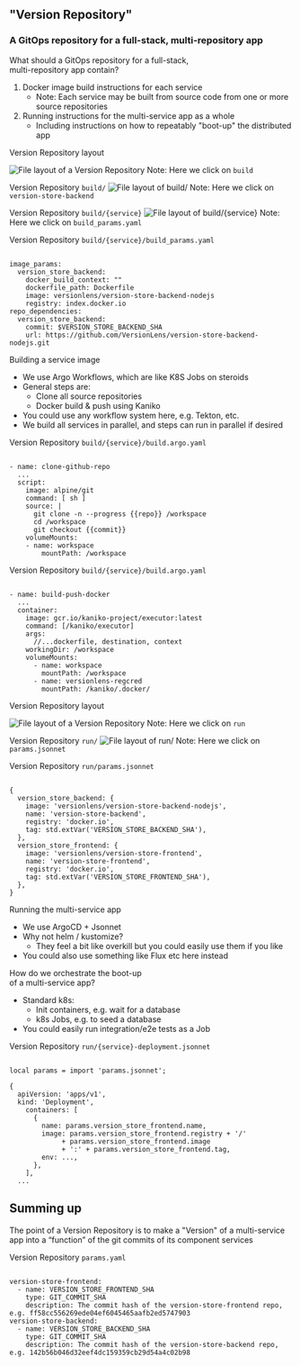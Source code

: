 ## "Version Repository"
### A GitOps repository for a full-stack, multi-repository app



What should a GitOps repository for a full-stack, <br/>multi-repository app contain?
1. Docker image build instructions for each service <!-- .element: class="fragment" -->
    - Note: Each service may be built from source code from one or more source repositories
1. Running instructions for the multi-service app as a whole <!-- .element: class="fragment" -->
    - Including instructions on how to repeatably "boot-up" the distributed app



Version Repository layout

![File layout of a Version Repository](/images/version-repo-layout.png "Version Repository Layout")
Note: Here we click on `build`



Version Repository `build/`
![File layout of build/](/images/version-repo-build.png "Version Repository build/")
Note: Here we click on `version-store-backend`


Version Repository `build/{service}`
![File layout of build/{service}](/images/version-repo-build-backend.png "Version Repository build/{service}")
Note: Here we click on `build_params.yaml`


Version Repository `build/{service}/build_params.yaml`
<pre><code data-trim data-noescape>
image_params:
  version_store_backend:
    docker_build_context: ""
    dockerfile_path: Dockerfile
    image: versionlens/version-store-backend-nodejs
    registry: index.docker.io
repo_dependencies:
  version_store_backend:
    commit: $VERSION_STORE_BACKEND_SHA
    url: https://github.com/VersionLens/version-store-backend-nodejs.git
</code></pre>


Building a service image
- We use Argo Workflows, which are like K8S Jobs on steroids <!-- .element: class="fragment" -->
- General steps are: <!-- .element: class="fragment" -->
  - Clone all source repositories
  - Docker build & push using Kaniko
- You could use any workflow system here, e.g. Tekton, etc. <!-- .element: class="fragment" -->
- We build all services in parallel, and steps can run in parallel if desired <!-- .element: class="fragment" -->


Version Repository `build/{service}/build.argo.yaml`

<pre><code data-trim data-noescape>
- name: clone-github-repo
  ...
  script:
    image: alpine/git
    command: [ sh ]
    source: |
      git clone -n --progress {{repo}} /workspace
      cd /workspace
      git checkout {{commit}}
    volumeMounts:
    - name: workspace
        mountPath: /workspace
</code></pre>


Version Repository `build/{service}/build.argo.yaml`

<pre><code data-trim data-noescape>
- name: build-push-docker
  ...
  container:
    image: gcr.io/kaniko-project/executor:latest
    command: [/kaniko/executor]
    args:
      //...dockerfile, destination, context
    workingDir: /workspace
    volumeMounts:
      - name: workspace
        mountPath: /workspace
      - name: versionlens-regcred
        mountPath: /kaniko/.docker/
</code></pre>



Version Repository layout

![File layout of a Version Repository](/images/version-repo-layout.png "Version Repository Layout")
Note: Here we click on `run`



Version Repository `run/`
![File layout of run/](/images/version-repo-run.png "Version Repository run/")
Note: Here we click on `params.jsonnet`


Version Repository `run/params.jsonnet`
<pre><code data-trim data-noescape>
{
  version_store_backend: {
    image: 'versionlens/version-store-backend-nodejs',
    name: 'version-store-backend',
    registry: 'docker.io',
    tag: std.extVar('VERSION_STORE_BACKEND_SHA'),
  },
  version_store_frontend: {
    image: 'versionlens/version-store-frontend',
    name: 'version-store-frontend',
    registry: 'docker.io',
    tag: std.extVar('VERSION_STORE_FRONTEND_SHA'),
  },
}
</code></pre>


Running the multi-service app
- We use ArgoCD + Jsonnet <!-- .element: class="fragment" -->
- Why not helm / kustomize? <!-- .element: class="fragment" -->
    - They feel a bit like overkill but you could easily use them if you like
- You could also use something like Flux etc here instead <!-- .element: class="fragment" -->


How do we orchestrate the boot-up<br/> of a multi-service app?
- Standard k8s: <!-- .element: class="fragment" -->
    - Init containers, e.g. wait for a database
    - k8s Jobs, e.g. to seed a database
- You could easily run integration/e2e tests as a Job <!-- .element: class="fragment" -->


Version Repository `run/{service}-deployment.jsonnet`

<pre><code data-trim data-noescape>
local params = import 'params.jsonnet';

{
  apiVersion: 'apps/v1',
  kind: 'Deployment',
    containers: [
      {
        name: params.version_store_frontend.name,
        image: params.version_store_frontend.registry + '/' 
             + params.version_store_frontend.image 
             + ':' + params.version_store_frontend.tag,
        env: ...,
      },
    ],
  ...
</code></pre>



## Summing up 

The point of a Version Repository is to make a "Version" of a multi-service app into a “function” of the git commits of its component services



Version Repository `params.yaml`

<pre><code data-trim data-noescape>
version-store-frontend:
  - name: VERSION_STORE_FRONTEND_SHA
    type: GIT_COMMIT_SHA
    description: The commit hash of the version-store-frontend repo, e.g. ff58cc556269ede04ef6045465aafb2ed5747903
version-store-backend:
  - name: VERSION_STORE_BACKEND_SHA
    type: GIT_COMMIT_SHA
    description: The commit hash of the version-store-backend repo, e.g. 142b56b046d32eef4dc159359cb29d54a4c02b98
</code></pre>